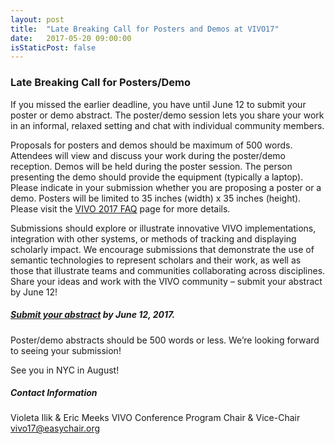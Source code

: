 ```yaml
---
layout: post
title:  "Late Breaking Call for Posters and Demos at VIVO17"
date:   2017-05-20 09:00:00
isStaticPost: false
---
```

### Late Breaking Call for Posters/Demo

If you missed the earlier deadline, you have until June 12 to submit your poster or demo abstract. The poster/demo session lets you share your work in an informal, relaxed setting and chat with individual community members.

Proposals for posters and demos should be maximum of 500 words. Attendees will view and discuss your work during the poster/demo reception.
Demos will be held during the poster session.  The person presenting the demo should provide the equipment (typically a laptop).
Please indicate in your submission whether you are proposing a poster or a demo. Posters will be limited to 35 inches (width) x 35 inches (height).
Please visit the [VIVO 2017 FAQ](/faq/) page for more details.

Submissions should explore or illustrate innovative VIVO implementations, integration with other systems, or methods of tracking and displaying scholarly impact. We encourage submissions that demonstrate the use of semantic technologies to represent scholars and their work, as well as those that illustrate teams and communities collaborating across disciplines. Share your ideas and work with the VIVO community – submit your abstract by June 12!

##### [Submit your abstract](https://easychair.org/conferences/?conf=vivo17) by June 12, 2017.

Poster/demo abstracts should be 500 words or less. We’re looking forward to seeing your submission!

See you in NYC in August!

##### Contact Information

Violeta Ilik & Eric Meeks
VIVO Conference Program Chair & Vice-Chair
[vivo17@easychair.org](vivo17@easychair.org)
